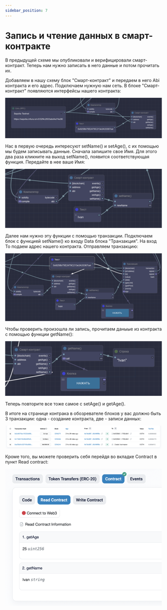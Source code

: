 ```yaml
---
sidebar_position: 7
---
```


# Запись и чтение данных в смарт-контракте

В предыдущей схеме мы опубликовали и верифицировали смарт-контракт. Теперь нам нужно записать в него данные и потом прочитать их.

Добавляем в нашу схему блок "Смарт-контракт" и передаем в него Abi контракта и его адрес. Подключаем нужную нам сеть. В блоке "Смарт-контракт" появляются интерфейсы нашего контракта:

![Текст с описанием картинки](https://github.com/web3man/web3on/raw/docusaurus/static/img/docs-img/write-read-sc.png)

Нас в первую очередь интересуют setName() и setAge(), c их помощью мы будем записывать данные. Сначала запишите свое Имя. Для этого два раза кликните на выход setName(), появится соответствующая функция. Передайте в нее ваше Имя:

![Текст с описанием картинки](https://github.com/web3man/web3on/raw/docusaurus/static/img/docs-img/write-read-sc1.png)

Далее нам нужно эту функции с помощью транзакции. Подключаем блок с функцией setName() ко входу Data блока "Транзакция". На вход To подаем адрес нашего контракта. Отправляем транзакцию:

![Текст с описанием картинки](https://github.com/web3man/web3on/raw/docusaurus/static/img/docs-img/write-read-sc2.png)

Чтобы проверить произошла ли запись, прочитаем даныые из контракта с помощью функции getName():

![Текст с описанием картинки](https://github.com/web3man/web3on/raw/docusaurus/static/img/docs-img/write-read-sc3.png)

Теперь повторите все тоже самое с setAge() и getAge().

В итоге на странице контрака в обозревателе блоков у вас должно быть 3 транзакции: одна - создание контракта, две - записи данных:

![Текст с описанием картинки](https://github.com/web3man/web3on/raw/docusaurus/static/img/docs-img/write-read-sc4.png)

Кроме того, вы можете проверить себя перейдя во вкладке Contract в пункт Read contract:

![Текст с описанием картинки](https://github.com/web3man/web3on/raw/docusaurus/static/img/docs-img/write-read-sc5.png)

